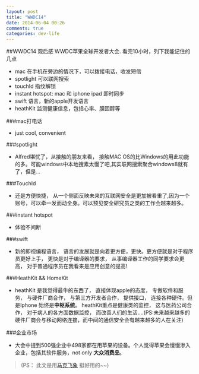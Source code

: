 ```yaml
---
layout: post
title: "WWDC14"
date: 2014-06-04 00:26
comments: true
categories: dev-life 
---
```



##WWDC14 观后感
WWDC苹果全球开发者大会.
 看完10小时，列下我能记住的几点

 - mac 在手机在旁边的情况下，可以拨接电话，收发短信
 - spotlight 可以联网搜索
 - touchId 指纹解锁
 - instant hotspot: mac 和 iphone ipad 即时同步
 - swift 语言，新的apple开发语言
 - heathKit 监测健康信息，包括心率、胆固醇等


###mac打电话

- just cool, convenient

###spotlight

 - Alfred堪忧了，从接触的朋友来看， 接触MAC OS的比Windows的用此功能的多。可能windows中本地搜素太慢了吧,其实联网搜索聚合windows8就有了，但是... 

###TouchId

- 还是方便快捷， 从一个侧面反映未来的互联网安全是更加被看重了,因为一个账号，可以牵一发而动全身。可以预见安全研究员之类的工作会越来越多。

###instant hotspot
 - 体验不间断

###swift
 - 新的即视编程语言， 语言的发展就是向着更方便，更快。更方便就是对于程序员更好上手， 更快是对于编译器的要求， 从事编译器工作的同学要求会更高， 对于普通程序员在我看来是应用创意的提高!

###HeathKit && HomeKit
 - heathKit 是我觉得最牛的东西了， 直接体现apple的态度， 专做软件和服务， 与硬件厂商合作， 与第三方开发者合作， 提供接口， 连接各种硬件。但是Iphone 始终是**中枢系统**。 heathKit重点是健康类的监控， 这与医药公司合作， 对于病人的各方面数据监控， 而改善人们的生活....(PS:未来越来越多的硬件厂商会与移动网络连接，而中间的通信安全会有越来越多的人在关注)

###企业市场
 - 大会中提到500强企业中498家都在用苹果的设备。个人觉得苹果会慢慢渗入企业，包括其软件服务，not only **大众消费品**。


> (PS： 此文是用[马克飞象](http://maxiang.info/) 挺好用的~~)
